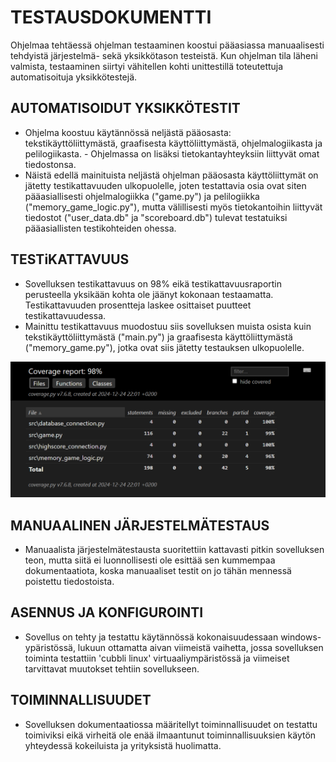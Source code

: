 # TESTAUSDOKUMENTTI
Ohjelmaa tehtäessä ohjelman testaaminen koostui pääasiassa manuaalisesti tehdyistä järjestelmä- sekä yksikkötason testeistä. Kun ohjelman tila läheni valmista, testaaminen siirtyi vähitellen kohti unittestillä toteutettuja automatisoituja yksikkötestejä.

## AUTOMATISOIDUT YKSIKKÖTESTIT
- Ohjelma koostuu käytännössä neljästä pääosasta: tekstikäyttöliittymästä, graafisesta käyttöliittymästä, ohjelmalogiikasta ja pelilogiikasta. - Ohjelmassa on lisäksi tietokantayhteyksiin liittyvät omat tiedostonsa.
- Näistä edellä mainituista neljästä ohjelman pääosasta käyttöliittymät on jätetty testikattavuuden ulkopuolelle, joten testattavia osia ovat siten pääasiallisesti ohjelmalogiikka ("game.py") ja pelilogiikka ("memory_game_logic.py"), mutta välillisesti myös tietokantoihin liittyvät tiedostot ("user_data.db" ja "scoreboard.db") tulevat testatuiksi pääasiallisten testikohteiden ohessa.

## TESTiKATTAVUUS
- Sovelluksen testikattavuus on 98% eikä testikattavuusraportin perusteella yksikään kohta ole jäänyt kokonaan testaamatta. Testikattavuuden prosentteja laskee osittaiset puutteet testikattavuudessa.
- Mainittu testikattavuus muodostuu siis sovelluksen muista osista kuin tekstikäyttöliittymästä ("main.py") ja graafisesta käyttöliittymästä ("memory_game.py"), jotka ovat siis jätetty testauksen ulkopuolelle.

![](./pics/testikattavuus.png)

## MANUAALINEN JÄRJESTELMÄTESTAUS
- Manuaalista järjestelmätestausta suoritettiin kattavasti pitkin sovelluksen teon, mutta siitä ei luonnollisesti ole esittää sen kummempaa dokumentaatiota, koska manuaaliset testit on jo tähän mennessä poistettu tiedostoista.

## ASENNUS JA KONFIGUROINTI
- Sovellus on tehty ja testattu käytännössä kokonaisuudessaan windows-ypäristössä, lukuun ottamatta aivan viimeistä vaihetta, jossa sovelluksen toiminta testattiin 'cubbli linux' virtuaaliympäristössä ja viimeiset tarvittavat muutokset tehtiin sovellukseen.

## TOIMINNALLISUUDET
- Sovelluksen dokumentaatiossa määritellyt toiminnallisuudet on testattu toimiviksi eikä virheitä ole enää ilmaantunut toiminnallisuuksien käytön yhteydessä kokeiluista ja yrityksistä huolimatta.